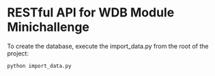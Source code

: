# RESTful API for WDB Module Minichallenge

To create the database, execute the import_data.py from the root of the project:
```bash
python import_data.py
```